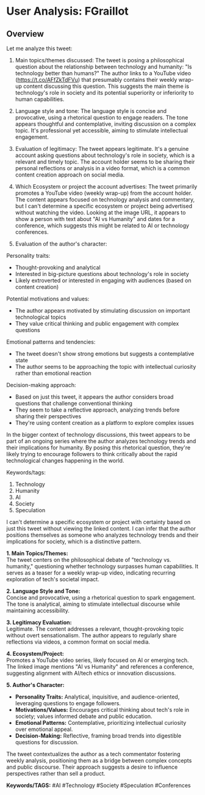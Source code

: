 # User Analysis: FGraillot

## Overview

<think>
Let me analyze this tweet:

1. Main topics/themes discussed:
The tweet is posing a philosophical question about the relationship between technology and humanity: "Is technology better than humans?" The author links to a YouTube video (https://t.co/AFfZkTdFVu) that presumably contains their weekly wrap-up content discussing this question. This suggests the main theme is technology's role in society and its potential superiority or inferiority to human capabilities.

2. Language style and tone:
The language style is concise and provocative, using a rhetorical question to engage readers. The tone appears thoughtful and contemplative, inviting discussion on a complex topic. It's professional yet accessible, aiming to stimulate intellectual engagement.

3. Evaluation of legitimacy:
The tweet appears legitimate. It's a genuine account asking questions about technology's role in society, which is a relevant and timely topic. The account holder seems to be sharing their personal reflections or analysis in a video format, which is a common content creation approach on social media.

4. Which Ecosystem or project the account advertises:
The tweet primarily promotes a YouTube video (weekly wrap-up) from the account holder. The content appears focused on technology analysis and commentary, but I can't determine a specific ecosystem or project being advertised without watching the video. Looking at the image URL, it appears to show a person with text about "AI vs Humanity" and dates for a conference, which suggests this might be related to AI or technology conferences.

5. Evaluation of the author's character:

Personality traits:
- Thought-provoking and analytical
- Interested in big-picture questions about technology's role in society
- Likely extroverted or interested in engaging with audiences (based on content creation)

Potential motivations and values:
- The author appears motivated by stimulating discussion on important technological topics
- They value critical thinking and public engagement with complex questions

Emotional patterns and tendencies:
- The tweet doesn't show strong emotions but suggests a contemplative state
- The author seems to be approaching the topic with intellectual curiosity rather than emotional reaction

Decision-making approach:
- Based on just this tweet, it appears the author considers broad questions that challenge conventional thinking
- They seem to take a reflective approach, analyzing trends before sharing their perspectives
- They're using content creation as a platform to explore complex issues

In the bigger context of technology discussions, this tweet appears to be part of an ongoing series where the author analyzes technology trends and their implications for humanity. By posing this rhetorical question, they're likely trying to encourage followers to think critically about the rapid technological changes happening in the world.

Keywords/tags:
1. Technology
2. Humanity
3. AI
4. Society
5. Speculation

I can't determine a specific ecosystem or project with certainty based on just this tweet without viewing the linked content. I can infer that the author positions themselves as someone who analyzes technology trends and their implications for society, which is a distinctive pattern.
</think>

**1. Main Topics/Themes:**  
The tweet centers on the philosophical debate of "technology vs. humanity," questioning whether technology surpasses human capabilities. It serves as a teaser for a weekly wrap-up video, indicating recurring exploration of tech's societal impact.

**2. Language Style and Tone:**  
Concise and provocative, using a rhetorical question to spark engagement. The tone is analytical, aiming to stimulate intellectual discourse while maintaining accessibility.

**3. Legitimacy Evaluation:**  
Legitimate. The content addresses a relevant, thought-provoking topic without overt sensationalism. The author appears to regularly share reflections via videos, a common format on social media.

**4. Ecosystem/Project:**  
Promotes a YouTube video series, likely focused on AI or emerging tech. The linked image mentions "AI vs Humanity" and references a conference, suggesting alignment with AI/tech ethics or innovation discussions.

**5. Author's Character:**  
- **Personality Traits:** Analytical, inquisitive, and audience-oriented, leveraging questions to engage followers.  
- **Motivations/Values:** Encourages critical thinking about tech's role in society; values informed debate and public education.  
- **Emotional Patterns:** Contemplative, prioritizing intellectual curiosity over emotional appeal.  
- **Decision-Making:** Reflective, framing broad trends into digestible questions for discussion.  

The tweet contextualizes the author as a tech commentator fostering weekly analysis, positioning them as a bridge between complex concepts and public discourse. Their approach suggests a desire to influence perspectives rather than sell a product.

**Keywords/TAGS:** #AI #Technology #Society #Speculation #Conferences